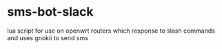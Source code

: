 # sms-bot-slack
lua script for use on openwrt routers which response to slash commands and uses gnokii to send sms
